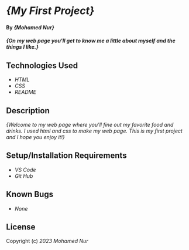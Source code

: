 # _{My First Project}_

#### By _**{Mohamed Nur}**_

#### _{On my web page you'll get to know me a little about myself and the things I like.}_

## Technologies Used

* _HTML_
* _CSS_
* _README_

## Description

_{Welcome to my web page where you'll fine out my favorite food and drinks. I used html and css to make my web page. This is my first project and I hope you enjoy it!}_

## Setup/Installation Requirements

* _VS Code_
* _Git Hub_

## Known Bugs

* _None_

## License


Copyright (c) _2023_ _Mohamed Nur_